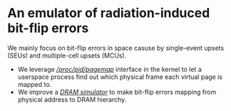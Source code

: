 # An emulator of radiation-induced bit-flip errors
We mainly focus on bit-flip errors in space casuse by single-event upsets (SEUs) and multiple-cell upsets (MCUs).
- We leverage *[/proc/pid/pagemap](https://www.kernel.org/doc/Documentation/vm/pagemap.txt)* interface in the kernel to let a userspace process find out which physical frame each virtual page is mapped to.
- We improve a *[DRAM simulator](https://github.com/CMU-SAFARI/ramulator)* to make bit-flip errors mapping from physical address to DRAM hierarchy.
